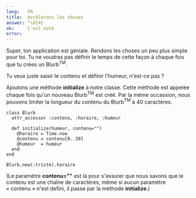 ```yaml
---
lang:   FR
title:  Accélérons les choses
answer: ^\d{4}
ok:     C'est noté
error:
---
```


Super, ton application est géniale. Rendons les choses un peu plus simple pour toi.
Tu ne voudras pas définir le temps de cette façon à chaque fois que tu crées un Blurb<sup>TM</sup>.

Tu veux juste saisir le contenu et définir l'humeur, n'est-ce pas ?

Ajoutons une méthode __initialize__ à notre classe. Cette méthode est appelée chaque fois qu'un nouveau Blurb<sup>TM</sup> est créé.
Par la méme occassion, nous pouvons limiter la longueur du contenu du Blurb<sup>TM</sup> à 40 caractères.

    class Blurb
      attr_accessor :contenu, :horaire, :humeur

      def initialize(humeur, contenu="")
        @horaire = Time.now
        @contenu = contenu[0..39]
        @humeur  = humeur
      end
    end

    Blurb.new(:triste).horaire

(Le paramètre __contenu=""__ est là pour s'assurer que nous savons que le contenu est une chaîne de caractères,
même si aucun paramètre « contenu » n'est defini, il passe par la méthode __initialize__.)
